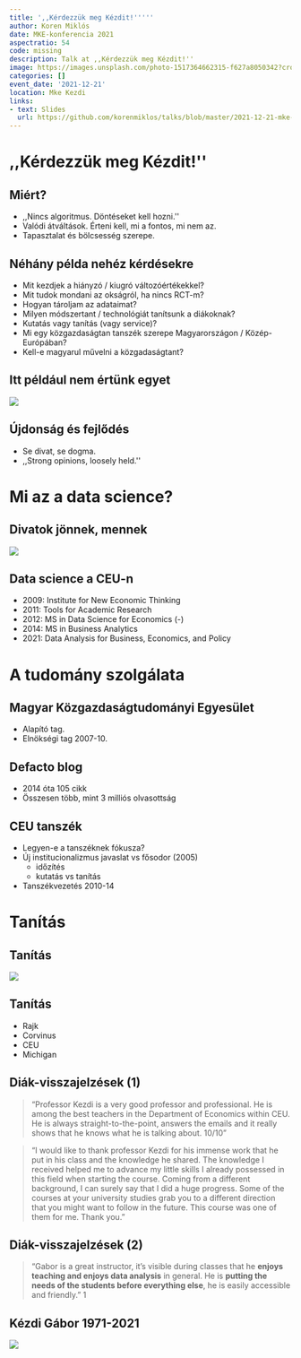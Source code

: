 ```yaml
---
title: ',,Kérdezzük meg Kézdit!'''''
author: Koren Miklós
date: MKE-konferencia 2021
aspectratio: 54
code: missing
description: Talk at ,,Kérdezzük meg Kézdit!''
image: https://images.unsplash.com/photo-1517364662315-f627a8050342?crop=entropy&cs=tinysrgb&fit=max&fm=jpg&ixid=M3w2ODAxOTV8MHwxfHJhbmRvbXx8fHx8fHx8fDE3MzI2NDM2MTl8&ixlib=rb-4.0.3&q=80&w=1080
categories: []
event_date: '2021-12-21'
location: Mke Kezdi
links:
- text: Slides
  url: https://github.com/korenmiklos/talks/blob/master/2021-12-21-mke-kezdi/README.pdf
---
```


# ,,Kérdezzük meg Kézdit!''
## Miért?
- ,,Nincs algoritmus. Döntéseket kell hozni.''
- Valódi átváltások. Érteni kell, mi a fontos, mi nem az.
- Tapasztalat és bölcsesség szerepe.

## Néhány példa nehéz kérdésekre
- Mit kezdjek a hiányzó / kiugró változóértékekkel?
- Mit tudok mondani az okságról, ha nincs RCT-m?
- Hogyan tároljam az adataimat?
- Milyen módszertant / technológiát tanítsunk a diákoknak?
- Kutatás vagy tanítás (vagy service)?
- Mi egy közgazdaságtan tanszék szerepe Magyarországon / Közép-Európában?
- Kell-e magyarul művelni a közgadaságtant?

## Itt például nem értünk egyet
![](panel-square.jpg)

## Újdonság és fejlődés
- Se divat, se dogma.
- ,,Strong opinions, loosely held.''

# Mi az a data science?

## Divatok jönnek, mennek
![](big-data.png)

## Data science a CEU-n
- 2009: Institute for New Economic Thinking
- 2011: Tools for Academic Research
- 2012: MS in Data Science for Economics (-)
- 2014: MS in Business Analytics 
- 2021: Data Analysis for Business, Economics, and Policy

# A tudomány szolgálata
## Magyar Közgazdaságtudományi Egyesület
- Alapító tag.
- Elnökségi tag 2007-10.

## Defacto blog
- 2014 óta 105 cikk
- Összesen több, mint 3 milliós olvasottság

## CEU tanszék
- Legyen-e a tanszéknek fókusza?
- Új institucionalizmus javaslat vs fősodor (2005)
    - időzítés
    - kutatás vs tanítás
- Tanszékvezetés 2010-14

# Tanítás
## Tanítás
![](students-landscape.jpg)

## Tanítás
- Rajk
- Corvinus
- CEU 
- Michigan

## Diák-visszajelzések (1)
> “Professor Kezdi is a very good professor and professional. He is among the best teachers in the Department of Economics within CEU. He is always straight-to-the-point, answers the emails and it really shows that he knows what he is talking about. 10/10”

> “I would like to thank professor Kezdi for his immense work that he put in his class and the knowledge he shared. The knowledge I received helped me to advance my little skills I already possessed in this field when starting the course. Coming from a different background, I can surely say that I did a huge progress. Some of the courses at your university studies grab you to a different direction that you might want to follow in the future. This course was one of them for me. Thank you.”

## Diák-visszajelzések (2)

>“Gabor is a great instructor, it’s visible during classes that he **enjoys teaching and enjoys data analysis** in general. He is **putting the needs of the students before everything else**, he is easily accessible and friendly.” 1

## Kézdi Gábor 1971-2021
![](bretton-woods.png)